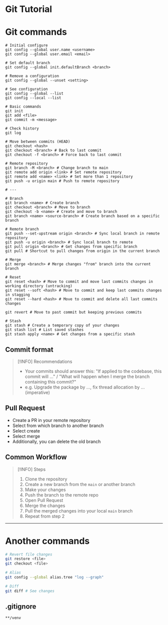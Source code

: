 # Git Tutorial

# Git commands

```shell
# Initial configure
git config --global user.name <username>
git config --global user.email <email>

# Set default branch
git config --global init.defaultBranch <branch>

# Remove a configuration
git config --global --unset <setting>

# See configuration
git config --global --list
git config --local --list

# Basic commands
git init
git add <file>
git commit -m <message>

# Check history
git log

# Move between commits (HEAD)
git checkout <hash>
git checkout <branch> # Back to last commit
git checkout -f <branch> # Force back to last commit

# Remote repository
git branch -M <branch> # Change branch to main
git remote add origin <link> # Set remote repository
git remote add <name> <link> # Set more than 1 repository
git push -u origin main # Push to remote repository

# ---

# Branch
git branch <name> # Create branch
git checkout <branch> # Move to branch
git checkout -b <name> # Create and move to branch
git branch <name> <source-branch> # Create branch based on a specific branch

# Remote branch
git push --set-upstream origin <branch> # Sync local branch in remote repository
git push -u origin <branch> # Sync local branch to remote
git pull origin <branch> # Get changes from specific branch
git pull # Shortcut to pull changes from origin in the current branch

# Merge
git merge <branch> # Merge changes "from" branch into the current branch

# Reset
git reset <hash> # Move to commit and move last commits changes in working directory (untracking)
git reset --soft <hash> # Move to commit and keep last commits changes in stagging
git reset --hard <hash> # Move to commit and delete all last commits changes

git revert # Move to past commit but keeping previous commits

# Stash
git stash # Create a temporary copy of your changes
git stash list # List saved stashes
git stash apply <name> # Get changes from a specific stash
```

## Commit format

> [!INFO] Recommendations
>
> - Your commits should answer this: "If applied to the codebase, this commit will ..." / "What will happen when I merge the branch containing this commit?"
> - e.g. Upgrade the package by ..., fix thread allocation by ... (imperative)

## Pull Request

- Create a PR in your remote repository
- Select from which branch to another branch
- Select create
- Select merge
- Additionally, you can delete the old branch

## Common Workflow

> [!INFO] Steps
>
> 1. Clone the repository
> 2. Create a new branch from the `main` or another branch
> 3. Make your changes
> 4. Push the branch to the remote repo
> 5. Open Pull Request
> 6. Merge the changes
> 7. Pull the merged changes into your local `main` branch
> 8. Repeat from step 2

---

# Another commands

```bash
# Revert file changes
git restore <file>
git checkout <file>

# Alias
git config --global alias.tree "log --graph"

# Diff
git diff # See changes
```

## .gitignore

```text
**/venv
```

